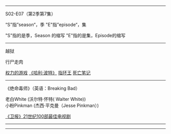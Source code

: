 

---------------------------------------------------------------------------------------------------------------------


S02-E07（第2季第7集）


“S"指”season“，季
"E"指”episode“，集

"S"指的是季，Season 的缩写
"E"指的是集，Episode的缩写





---------------------------------------------------------------------------------------------------------------------

越狱

行尸走肉

[权力的游戏](冰与火之歌)
[《哈利·波特》](哈利·波特七部.md)
[指环王](指环王.md)
[死亡笔记](死亡笔记.md)


---------------------------------------------------------------------------------------------------------------------

《绝命毒师》（英语：Breaking Bad）

老白White (沃尔特·怀特( Walter White))  
小粉Pinkman (杰西·平克曼（Jesse Pinkman）)  





[《卫报》21世纪100部最佳电视剧](https://www.douban.com/doulist/119861899/)


---------------------------------------------------------------------------------------------------------------------







---------------------------------------------------------------------------------------------------------------------




